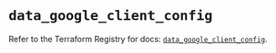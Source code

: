 # `data_google_client_config`

Refer to the Terraform Registry for docs: [`data_google_client_config`](https://registry.terraform.io/providers/hashicorp/google/6.34.1/docs/data-sources/client_config).
